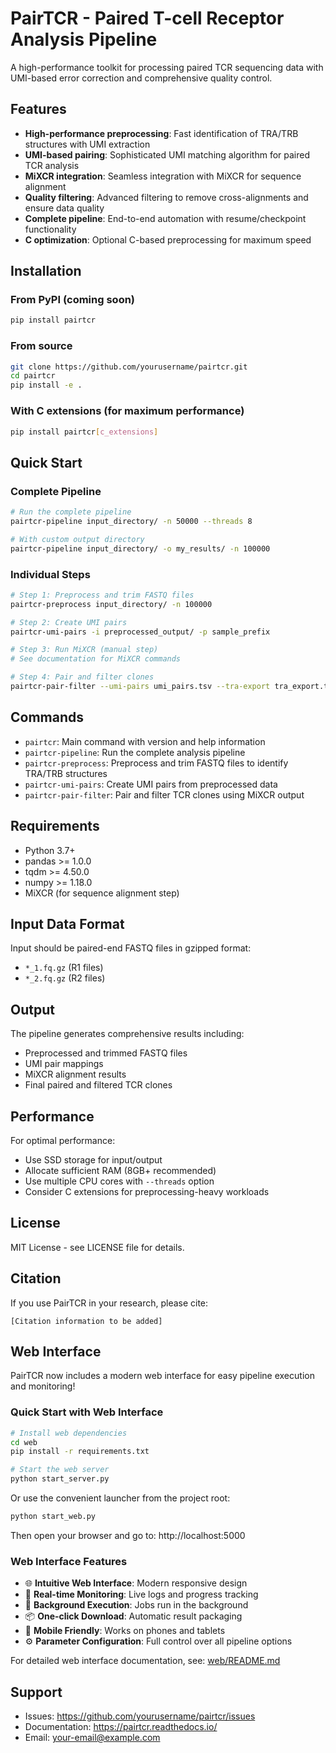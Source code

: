 # PairTCR - Paired T-cell Receptor Analysis Pipeline

A high-performance toolkit for processing paired TCR sequencing data with UMI-based error correction and comprehensive quality control.

## Features

- **High-performance preprocessing**: Fast identification of TRA/TRB structures with UMI extraction
- **UMI-based pairing**: Sophisticated UMI matching algorithm for paired TCR analysis  
- **MiXCR integration**: Seamless integration with MiXCR for sequence alignment
- **Quality filtering**: Advanced filtering to remove cross-alignments and ensure data quality
- **Complete pipeline**: End-to-end automation with resume/checkpoint functionality
- **C optimization**: Optional C-based preprocessing for maximum speed

## Installation

### From PyPI (coming soon)
```bash
pip install pairtcr
```

### From source
```bash
git clone https://github.com/yourusername/pairtcr.git
cd pairtcr
pip install -e .
```

### With C extensions (for maximum performance)
```bash
pip install pairtcr[c_extensions]
```

## Quick Start

### Complete Pipeline
```bash
# Run the complete pipeline
pairtcr-pipeline input_directory/ -n 50000 --threads 8

# With custom output directory
pairtcr-pipeline input_directory/ -o my_results/ -n 100000
```

### Individual Steps
```bash
# Step 1: Preprocess and trim FASTQ files
pairtcr-preprocess input_directory/ -n 100000

# Step 2: Create UMI pairs  
pairtcr-umi-pairs -i preprocessed_output/ -p sample_prefix

# Step 3: Run MiXCR (manual step)
# See documentation for MiXCR commands

# Step 4: Pair and filter clones
pairtcr-pair-filter --umi-pairs umi_pairs.tsv --tra-export tra_export.tsv --trb-export trb_export.tsv
```

## Commands

- `pairtcr`: Main command with version and help information
- `pairtcr-pipeline`: Run the complete analysis pipeline
- `pairtcr-preprocess`: Preprocess and trim FASTQ files to identify TRA/TRB structures
- `pairtcr-umi-pairs`: Create UMI pairs from preprocessed data
- `pairtcr-pair-filter`: Pair and filter TCR clones using MiXCR output

## Requirements

- Python 3.7+
- pandas >= 1.0.0
- tqdm >= 4.50.0  
- numpy >= 1.18.0
- MiXCR (for sequence alignment step)

## Input Data Format

Input should be paired-end FASTQ files in gzipped format:
- `*_1.fq.gz` (R1 files)
- `*_2.fq.gz` (R2 files)

## Output

The pipeline generates comprehensive results including:
- Preprocessed and trimmed FASTQ files
- UMI pair mappings
- MiXCR alignment results  
- Final paired and filtered TCR clones

## Performance

For optimal performance:
- Use SSD storage for input/output
- Allocate sufficient RAM (8GB+ recommended)
- Use multiple CPU cores with `--threads` option
- Consider C extensions for preprocessing-heavy workloads

## License

MIT License - see LICENSE file for details.

## Citation

If you use PairTCR in your research, please cite:
```
[Citation information to be added]
```

## Web Interface

PairTCR now includes a modern web interface for easy pipeline execution and monitoring!

### Quick Start with Web Interface

```bash
# Install web dependencies
cd web
pip install -r requirements.txt

# Start the web server
python start_server.py
```

Or use the convenient launcher from the project root:

```bash
python start_web.py
```

Then open your browser and go to: http://localhost:5000

### Web Interface Features

- 🌐 **Intuitive Web Interface**: Modern responsive design
- 🔄 **Real-time Monitoring**: Live logs and progress tracking  
- 🚀 **Background Execution**: Jobs run in the background
- 📦 **One-click Download**: Automatic result packaging
- 📱 **Mobile Friendly**: Works on phones and tablets
- ⚙️ **Parameter Configuration**: Full control over all pipeline options

For detailed web interface documentation, see: [web/README.md](web/README.md)

## Support

- Issues: https://github.com/yourusername/pairtcr/issues
- Documentation: https://pairtcr.readthedocs.io/
- Email: your-email@example.com
